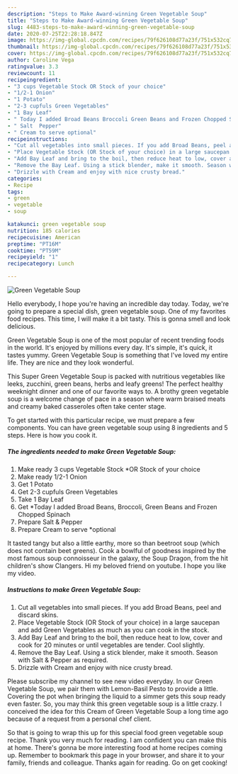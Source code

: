```yaml
---
description: "Steps to Make Award-winning Green Vegetable Soup"
title: "Steps to Make Award-winning Green Vegetable Soup"
slug: 4483-steps-to-make-award-winning-green-vegetable-soup
date: 2020-07-25T22:28:18.847Z
image: https://img-global.cpcdn.com/recipes/79f626108d77a23f/751x532cq70/green-vegetable-soup-recipe-main-photo.jpg
thumbnail: https://img-global.cpcdn.com/recipes/79f626108d77a23f/751x532cq70/green-vegetable-soup-recipe-main-photo.jpg
cover: https://img-global.cpcdn.com/recipes/79f626108d77a23f/751x532cq70/green-vegetable-soup-recipe-main-photo.jpg
author: Caroline Vega
ratingvalue: 3.3
reviewcount: 11
recipeingredient:
- "3 cups Vegetable Stock OR Stock of your choice"
- "1/2-1 Onion"
- "1 Potato"
- "2-3 cupfuls Green Vegetables"
- "1 Bay Leaf"
- " Today I added Broad Beans Broccoli Green Beans and Frozen Chopped Spinach"
- " Salt  Pepper"
- " Cream to serve optional"
recipeinstructions:
- "Cut all vegetables into small pieces. If you add Broad Beans, peel and discard skins."
- "Place Vegetable Stock (OR Stock of your choice) in a large saucepan and add Green Vegetables as much as you can cook in the stock."
- "Add Bay Leaf and bring to the boil, then reduce heat to low, cover and cook for 20 minutes or until vegetables are tender. Cool slightly."
- "Remove the Bay Leaf. Using a stick blender, make it smooth. Season with Salt &amp; Pepper as required."
- "Drizzle with Cream and enjoy with nice crusty bread."
categories:
- Recipe
tags:
- green
- vegetable
- soup

katakunci: green vegetable soup 
nutrition: 185 calories
recipecuisine: American
preptime: "PT16M"
cooktime: "PT59M"
recipeyield: "1"
recipecategory: Lunch

---
```



![Green Vegetable Soup](https://img-global.cpcdn.com/recipes/79f626108d77a23f/751x532cq70/green-vegetable-soup-recipe-main-photo.jpg)

Hello everybody, I hope you're having an incredible day today. Today, we're going to prepare a special dish, green vegetable soup. One of my favorites food recipes. This time, I will make it a bit tasty. This is gonna smell and look delicious.

Green Vegetable Soup is one of the most popular of recent trending foods in the world. It's enjoyed by millions every day. It's simple, it's quick, it tastes yummy. Green Vegetable Soup is something that I've loved my entire life. They are nice and they look wonderful.

This Super Green Vegetable Soup is packed with nutritious vegetables like leeks, zucchini, green beans, herbs and leafy greens! The perfect healthy weeknight dinner and one of our favorite ways to. A brothy green vegetable soup is a welcome change of pace in a season where warm braised meats and creamy baked casseroles often take center stage.


To get started with this particular recipe, we must prepare a few components. You can have green vegetable soup using 8 ingredients and 5 steps. Here is how you cook it.

<!--inarticleads1-->

##### The ingredients needed to make Green Vegetable Soup:

1. Make ready 3 cups Vegetable Stock *OR Stock of your choice
1. Make ready 1/2-1 Onion
1. Get 1 Potato
1. Get 2-3 cupfuls Green Vegetables
1. Take 1 Bay Leaf
1. Get  *Today I added Broad Beans, Broccoli, Green Beans and Frozen Chopped Spinach
1. Prepare  Salt &amp; Pepper
1. Prepare  Cream to serve *optional


It tasted tangy but also a little earthy, more so than beetroot soup (which does not contain beet greens). Cook a bowlful of goodness inspired by the most famous soup connoisseur in the galaxy, the Soup Dragon, from the hit children&#39;s show Clangers. Hi my beloved friend on youtube. I hope you like my video. 

<!--inarticleads2-->

##### Instructions to make Green Vegetable Soup:

1. Cut all vegetables into small pieces. If you add Broad Beans, peel and discard skins.
1. Place Vegetable Stock (OR Stock of your choice) in a large saucepan and add Green Vegetables as much as you can cook in the stock.
1. Add Bay Leaf and bring to the boil, then reduce heat to low, cover and cook for 20 minutes or until vegetables are tender. Cool slightly.
1. Remove the Bay Leaf. Using a stick blender, make it smooth. Season with Salt &amp; Pepper as required.
1. Drizzle with Cream and enjoy with nice crusty bread.


Please subscribe my channel to see new video everyday. In our Green Vegetable Soup, we pair them with Lemon-Basil Pesto to provide a little. Covering the pot when bringing the liquid to a simmer gets this soup ready even faster. So, you may think this green vegetable soup is a little crazy. I conceived the idea for this Cream of Green Vegetable Soup a long time ago because of a request from a personal chef client. 

So that is going to wrap this up for this special food green vegetable soup recipe. Thank you very much for reading. I am confident you can make this at home. There's gonna be more interesting food at home recipes coming up. Remember to bookmark this page in your browser, and share it to your family, friends and colleague. Thanks again for reading. Go on get cooking!
